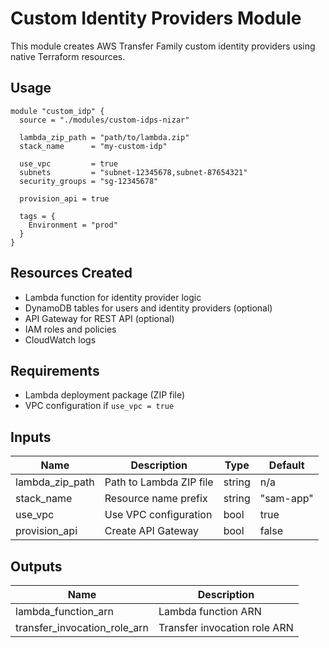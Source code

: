 # Custom Identity Providers Module

This module creates AWS Transfer Family custom identity providers using native Terraform resources.

## Usage

```hcl
module "custom_idp" {
  source = "./modules/custom-idps-nizar"

  lambda_zip_path = "path/to/lambda.zip"
  stack_name      = "my-custom-idp"
  
  use_vpc         = true
  subnets         = "subnet-12345678,subnet-87654321"
  security_groups = "sg-12345678"
  
  provision_api = true
  
  tags = {
    Environment = "prod"
  }
}
```

## Resources Created

- Lambda function for identity provider logic
- DynamoDB tables for users and identity providers (optional)
- API Gateway for REST API (optional)
- IAM roles and policies
- CloudWatch logs

## Requirements

- Lambda deployment package (ZIP file)
- VPC configuration if `use_vpc = true`

## Inputs

| Name | Description | Type | Default |
|------|-------------|------|---------|
| lambda_zip_path | Path to Lambda ZIP file | string | n/a |
| stack_name | Resource name prefix | string | "sam-app" |
| use_vpc | Use VPC configuration | bool | true |
| provision_api | Create API Gateway | bool | false |

## Outputs

| Name | Description |
|------|-------------|
| lambda_function_arn | Lambda function ARN |
| transfer_invocation_role_arn | Transfer invocation role ARN |
